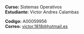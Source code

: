 **Curso:** Sistemas Operativos  
**Estudiante:** Victor Andres Calambas 

**Codigo:** A00059956  
**Correo:** victor.1818@hotmail.es 
